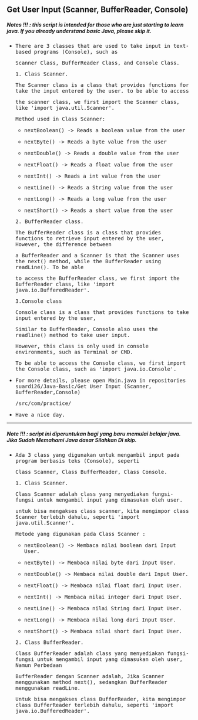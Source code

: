 ## Get User Input (Scanner, BufferReader, Console)
##### Notes !!! : this script is intended for those who are just starting to learn java. If you already understand basic Java, please skip it.

- <samp>There are 3 classes that are used to take input in text-based programs (Console), such as</samp> 
 
  <samp>Scanner Class, BufferReader Class, and Console Class.</samp>
  
    <samp>1. Class Scanner. </samp>
     
    <samp>The Scanner class is a class that provides functions for take the input entered by the user. to be able to access </samp>

    <samp>the scanner class, we first import the Scanner class, like 'import java.util.Scanner'.</samp>

    <samp>Method used in Class Scanner:

     - <samp> nextBoolean() -> Reads a boolean value from the user</samp>

     - <samp>nextByte() -> Reads a byte value from the user</samp>

     - <samp>nextDouble() -> Reads a double value from the user</samp>

     - <samp>nextFloat() -> Reads a float value from the user</samp>

     - <samp>nextInt()	-> Reads a int value from the user</samp>

     - <samp>nextLine() -> Reads a String value from the user</samp>

     - <samp>nextLong() -> Reads a long value from the user</samp>

     - <samp>nextShort() -> Reads a short value from the user</samp>
 
   <samp>2. BufferReader class.</samp>
 
   <samp>The BufferReader class is a class that provides functions to retrieve input entered by the user, However, the difference between</samp>
 
   <samp>a BufferReader and a Scanner is that the Scanner uses the next() method, while the BufferReader using readLine(). To be able</samp>
 
   <samp>to access the BufferReader class, we first import the BufferReader class, like 'import java.io.BufferedReader'.</samp>
   
   <samp>3.Console class</samp>
 
   <samp>Console class is a class that provides functions to take input entered by the user,</samp>
    
   <samp>Similar to BufferReader, Console also uses the readline() method to take user input.</samp>
 
   <samp>However, this class is only used in console environments, such as Terminal or CMD.</samp>
 
   <samp>To be able to access the Console class, we first import the Console class, such as 'import java.io.Console'.</samp>
 
- <samp>For more details, please open Main.java in repositories suardi26/Java-Basic/Get User Input (Scanner, BufferReader,Console)</samp>
 
  <samp>/src/com/practice/</samp>
     
- <samp>Have a nice day.</samp>
 
 ---
 
 ##### Note !!! : script ini diperuntukan bagi yang baru memulai belajar java. Jika Sudah Memahami Java dasar Silahkan Di skip.
         
- <samp>Ada 3 class yang digunakan untuk mengambil input pada program berbasis teks (Console), seperti</samp>
 
  <samp>Class Scanner, Class BufferReader, Class Console.</samp> 
 
    <samp>1. Class Scanner. </samp>
 
    <samp>Class Scanner adalah class yang menyediakan fungsi-fungsi untuk mengambil input yang dimasukan oleh user.</samp> 
 
    <samp>untuk bisa mengakses class scanner, kita mengimpor class Scanner terlebih dahulu, seperti 'import java.util.Scanner'.</samp>

    <samp>Metode yang digunakan pada Class Scanner :</samp>
 
     - <samp>nextBoolean() -> Membaca nilai boolean dari Input User.</samp>

     - <samp>nextByte() -> Membaca nilai byte dari Input User.</samp>

     - <samp>nextDouble() -> Membaca nilai double dari Input User.</samp>

     - <samp>nextFloat() -> Membaca nilai float dari Input User.</samp>

     - <samp>nextInt() -> Membaca nilai integer dari Input User.</samp>

     - <samp>nextLine() -> Membaca nilai String dari Input User.</samp>

     - <samp>nextLong() -> Membaca nilai long dari Input User.</samp>

     - <samp>nextShort() -> Membaca nilai short dari Input User.</samp>
 
    <samp>2. Class BufferReader.</samp>
 
    <samp>Class BufferReader adalah class yang menyediakan fungsi-fungsi untuk mengambil input yang dimasukan oleh user, Namun Perbedaan</samp>
 
    <samp>BufferReader dengan Scanner adalah, Jika Scanner menggunakan method next(), sedangkan BufferReader menggunakan readLine.</samp>
 
    <samp>Untuk bisa mengakses class BufferReader, kita mengimpor class BufferReader terlebih dahulu, seperti 'import java.io.BufferedReader'.</samp>
